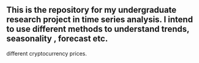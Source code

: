 ## This is the repository for my undergraduate research project in time series analysis. I intend to use different methods to understand trends, seasonality , forecast etc. 
different cryptocurrency prices. 
